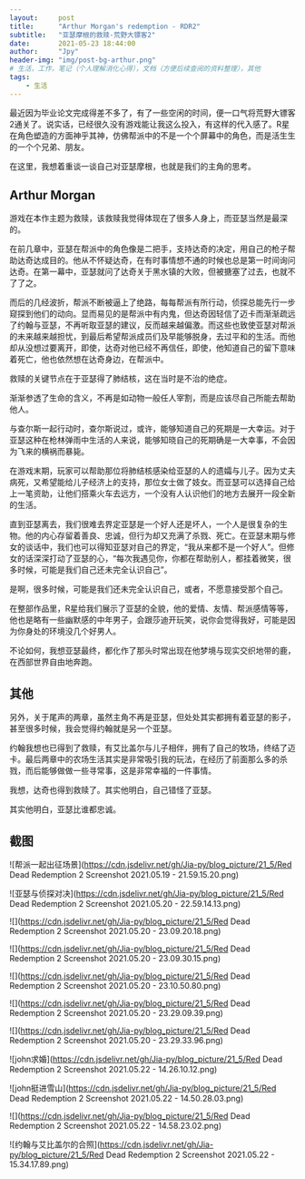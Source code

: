 ```yaml
---
layout:     post
title:      "Arthur Morgan's redemption - RDR2"
subtitle:   "亚瑟摩根的救赎-荒野大镖客2"
date:       2021-05-23 18:44:00
author:     "Jpy"
header-img: "img/post-bg-arthur.png"
# 生活，工作，笔记（个人理解消化心得），文档（方便后续查阅的资料整理），其他
tags:
    - 生活
---
```

最近因为毕业论文完成得差不多了，有了一些空闲的时间，便一口气将荒野大镖客2通关了。说实话，已经很久没有游戏能让我这么投入，有这样的代入感了。R星在角色塑造的方面神乎其神，仿佛帮派中的不是一个个屏幕中的角色，而是活生生的一个个兄弟、朋友。

在这里，我想着重谈一谈自己对亚瑟摩根，也就是我们的主角的思考。

## Arthur Morgan

游戏在本作主题为救赎，该救赎我觉得体现在了很多人身上，而亚瑟当然是最深的。

在前几章中，亚瑟在帮派中的角色像是二把手，支持达奇的决定，用自己的枪子帮助达奇达成目的。他从不怀疑达奇，在有时事情想不通的时候也总是第一时间询问达奇。在第一幕中，亚瑟就问了达奇关于黑水镇的大败，但被搪塞了过去，也就不了了之。

而后的几经波折，帮派不断被逼上了绝路，每每帮派有所行动，侦探总能先行一步窥探到他们的动向。显而易见的是帮派中有内鬼，但达奇因轻信了迈卡而渐渐疏远了约翰与亚瑟，不再听取亚瑟的建议，反而越来越偏激。而这些也致使亚瑟对帮派的未来越来越担忧，到最后希望帮派成员们及早能够脱身，去过平和的生活。而他却从没想过要离开，即使，达奇对他已经不再信任，即使，他知道自己的留下意味着死亡，他也依然想在达奇身边，在帮派中。

救赎的关键节点在于亚瑟得了肺结核，这在当时是不治的绝症。

渐渐参透了生命的含义，不再是如动物一般任人宰割，而是应该尽自己所能去帮助他人。

与查尔斯一起行动时，查尔斯说过，或许，能够知道自己的死期是一大幸运。对于亚瑟这种在枪林弹雨中生活的人来说，能够知晓自己的死期确是一大幸事，不会因为飞来的横祸而暴毙。

在游戏末期，玩家可以帮助那位将肺结核感染给亚瑟的人的遗孀与儿子。因为丈夫病死，又希望能给儿子经济上的支持，那位女士做了妓女。而亚瑟可以选择自己给上一笔资助，让他们搭乘火车去远方，一个没有人认识他们的地方去展开一段全新的生活。

直到亚瑟离去，我们很难去界定亚瑟是一个好人还是坏人，一个人是很复杂的生物。他的内心存留着善良、忠诚，但行为却又充满了杀戮、死亡。在亚瑟末期与修女的谈话中，我们也可以得知亚瑟对自己的界定，“我从来都不是一个好人”。但修女的话深深打动了亚瑟的心，“每次我遇见你，你都在帮助别人，都挂着微笑，很多时候，可能是我们自己还未完全认识自己”。

是啊，很多时候，可能是我们还未完全认识自己，或者，不愿意接受那个自己。

在整部作品里，R星给我们展示了亚瑟的全貌，他的爱情、友情、帮派感情等等，他也是略有一些幽默感的中年男子，会跟莎迪开玩笑，说你会觉得我好，可能是因为你身处的环境没几个好男人。

不论如何，我想亚瑟最终，都化作了那头时常出现在他梦境与现实交织地带的鹿，在西部世界自由地奔跑。

## 其他

另外，关于尾声的两章，虽然主角不再是亚瑟，但处处其实都拥有着亚瑟的影子，甚至很多时候，我会觉得约翰就是另一个亚瑟。

约翰我想也已得到了救赎，有艾比盖尔与儿子相伴，拥有了自己的牧场，终结了迈卡。最后两章中的农场生活其实是非常吸引我的玩法，在经历了前面那么多的杀戮，而后能够做做一些寻常事，这是非常幸福的一件事情。

我想，达奇也得到救赎了。其实他明白，自己错怪了亚瑟。

其实他明白，亚瑟比谁都忠诚。

## 截图

![帮派一起出征场景](https://cdn.jsdelivr.net/gh/Jia-py/blog_picture/21_5/Red Dead Redemption 2 Screenshot 2021.05.19 - 21.59.15.20.png)

![亚瑟与侦探对决](https://cdn.jsdelivr.net/gh/Jia-py/blog_picture/21_5/Red Dead Redemption 2 Screenshot 2021.05.20 - 22.59.14.13.png)

![](https://cdn.jsdelivr.net/gh/Jia-py/blog_picture/21_5/Red Dead Redemption 2 Screenshot 2021.05.20 - 23.09.20.18.png)

![](https://cdn.jsdelivr.net/gh/Jia-py/blog_picture/21_5/Red Dead Redemption 2 Screenshot 2021.05.20 - 23.09.30.15.png)

![](https://cdn.jsdelivr.net/gh/Jia-py/blog_picture/21_5/Red Dead Redemption 2 Screenshot 2021.05.20 - 23.10.50.80.png)

![](https://cdn.jsdelivr.net/gh/Jia-py/blog_picture/21_5/Red Dead Redemption 2 Screenshot 2021.05.20 - 23.29.09.39.png)

![](https://cdn.jsdelivr.net/gh/Jia-py/blog_picture/21_5/Red Dead Redemption 2 Screenshot 2021.05.20 - 23.29.33.96.png)

![john求婚](https://cdn.jsdelivr.net/gh/Jia-py/blog_picture/21_5/Red Dead Redemption 2 Screenshot 2021.05.22 - 14.26.10.12.png)

![john挺进雪山](https://cdn.jsdelivr.net/gh/Jia-py/blog_picture/21_5/Red Dead Redemption 2 Screenshot 2021.05.22 - 14.50.28.03.png)

![](https://cdn.jsdelivr.net/gh/Jia-py/blog_picture/21_5/Red Dead Redemption 2 Screenshot 2021.05.22 - 14.58.23.02.png)

![约翰与艾比盖尔的合照](https://cdn.jsdelivr.net/gh/Jia-py/blog_picture/21_5/Red Dead Redemption 2 Screenshot 2021.05.22 - 15.34.17.89.png)
